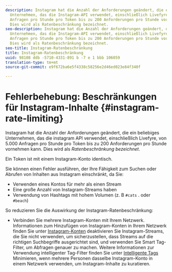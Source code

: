 ```yaml
---
description: Instagram hat die Anzahl der Anforderungen geändert, die ein beliebiges
  Unternehmen, das die Instagram-API verwendet, einschließlich Livefyre, von 5.000
  Anfragen pro Stunde pro Token bis zu 200 Anforderungen pro Stunde vornehmen kann.
  Dies wird als Ratenbeschränkung bezeichnet.
seo-description: Instagram hat die Anzahl der Anforderungen geändert, die ein beliebiges
  Unternehmen, das die Instagram-API verwendet, einschließlich Livefyre, von 5.000
  Anfragen pro Stunde pro Token bis zu 200 Anforderungen pro Stunde vornehmen kann.
  Dies wird als Ratenbeschränkung bezeichnet.
seo-title: Instagram-Ratenbeschränkung
title: Instagram-Ratenbeschränkung
uuid: 98108 ddb -5710-4331-891 b -7 e 1 bbb 106059
translation-type: tm+mt
source-git-commit: e9f672ba6e5f4338c58256e2d46ed023e84f340f

---
```



# Fehlerbehebung: Beschränkungen für Instagram-Inhalte {#instagram-rate-limiting}

Instagram hat die Anzahl der Anforderungen geändert, die ein beliebiges Unternehmen, das die instagram API verwendet, einschließlich Livefyre, von 5.000 Anfragen pro Stunde pro Token bis zu 200 Anforderungen pro Stunde vornehmen kann. Dies wird als *Ratenbeschränkung bezeichnet*.

Ein Token ist mit einem Instagram-Konto identisch.

Sie können einen Fehler ausführen, der Ihre Fähigkeit zum Suchen oder Abrufen von Inhalten aus Instagram einschränkt, da Sie:

* Verwenden eines Kontos für mehr als einen Stream
* Eine große Anzahl von Instagram-Streams haben
* Verwendung von Hashtags mit hohem Volumen (z. B `#cats` . oder `#beach`)

So reduzieren Sie die Auswirkung der Instagram-Ratenbeschränkung:

* Verbinden Sie mehrere Instagram-Konten mit Ihrem Netzwerk. Informationen zum Hinzufügen von Instagram-Konten in Ihrem Netzwerk finden Sie unter [Instagram-Konten](/help/using/c-users-creating-accounts-with-studio-access/t-configure-social-accout-instagram/c-about-instagram-accounts.md)
deaktivieren Sie Instagram-Streams, die Sie nicht verwenden,
um sicherzustellen, dass Streams auf die richtigen Suchbegriffe ausgerichtet sind, und verwenden Sie Smart Tag-Filter, um Abfragen genauer zu machen. Weitere Informationen zur Verwendung intelligenter Tag-Filter finden Sie unter [Intelligente Tags](/help/using/c-features-livefyre/c-smart-tags/c-smart-tags.md)
Minimieren, wenn mehrere Personen dasselbe Instagram-Konto in einem Netzwerk verwenden, um Instagram-Inhalte zu kuratieren.